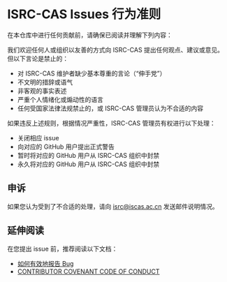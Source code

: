 # ISRC-CAS Issues 行为准则

在本仓库中进行任何贡献前，请确保已阅读并理解下列内容：

我们欢迎任何人或组织以友善的方式向 ISRC-CAS 提出任何观点、建议或意见。但以下言论是禁止的：

* 对 ISRC-CAS 维护者缺少基本尊重的言论（“伸手党”）
* 不文明的措辞或语气
* 非客观的事实表述
* 严重个人情绪化或煽动性的语言
* 任何受国家法律法规禁止的，或 ISRC-CAS 管理员认为不合适的内容

如果违反上述规则，根据情况严重性，ISRC-CAS 管理员有权进行以下处理：

* 关闭相应 issue
* 向对应的 GitHub 用户提出正式警告
* 暂时将对应的 GitHub 用户从 ISRC-CAS 组织中封禁
* 永久将对应的 GitHub 用户从 ISRC-CAS 组织中封禁

## 申诉

如果您认为受到了不合适的处理，请向 isrc@iscas.ac.cn 发送邮件说明情况。

## 延伸阅读

在您提出 issue 前，推荐阅读以下文档：

* [如何有效地报告 Bug](https://www.chiark.greenend.org.uk/~sgtatham/bugs-cn.html)
* [CONTRIBUTOR COVENANT CODE OF CONDUCT](https://www.contributor-covenant.org/version/2/0/code_of_conduct/)
